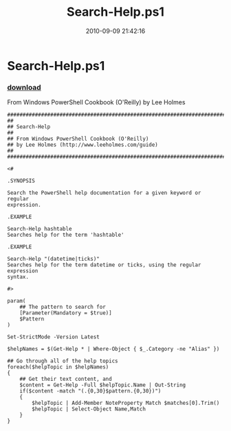 ﻿---
pid:            2208
parent:         0
children:       
poster:         Lee Holmes
title:          Search-Help.ps1
date:           2010-09-09 21:42:16
description:    From Windows PowerShell Cookbook (O'Reilly) by Lee Holmes
format:         posh
---

# Search-Help.ps1

### [download](2208.ps1)  

From Windows PowerShell Cookbook (O'Reilly) by Lee Holmes

```posh
##############################################################################
##
## Search-Help
##
## From Windows PowerShell Cookbook (O'Reilly)
## by Lee Holmes (http://www.leeholmes.com/guide)
##
##############################################################################

<#

.SYNOPSIS

Search the PowerShell help documentation for a given keyword or regular
expression.

.EXAMPLE

Search-Help hashtable
Searches help for the term 'hashtable'

.EXAMPLE

Search-Help "(datetime|ticks)"
Searches help for the term datetime or ticks, using the regular expression
syntax.

#>

param(
    ## The pattern to search for
    [Parameter(Mandatory = $true)]
    $Pattern
)

Set-StrictMode -Version Latest

$helpNames = $(Get-Help * | Where-Object { $_.Category -ne "Alias" })

## Go through all of the help topics
foreach($helpTopic in $helpNames)
{
    ## Get their text content, and
    $content = Get-Help -Full $helpTopic.Name | Out-String
    if($content -match "(.{0,30}$pattern.{0,30})")
    {
        $helpTopic | Add-Member NoteProperty Match $matches[0].Trim()
        $helpTopic | Select-Object Name,Match
    }
}
```
